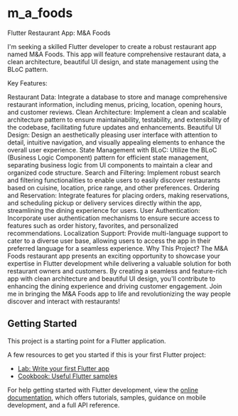 # m_a_foods

Flutter Restaurant App: M&A Foods

I'm seeking a skilled Flutter developer to create a robust restaurant app named M&A Foods. This app will feature comprehensive restaurant data, a clean architecture, beautiful UI design, and state management using the BLoC pattern.

Key Features:

Restaurant Data: Integrate a database to store and manage comprehensive restaurant information, including menus, pricing, location, opening hours, and customer reviews.
Clean Architecture: Implement a clean and scalable architecture pattern to ensure maintainability, testability, and extensibility of the codebase, facilitating future updates and enhancements.
Beautiful UI Design: Design an aesthetically pleasing user interface with attention to detail, intuitive navigation, and visually appealing elements to enhance the overall user experience.
State Management with BLoC: Utilize the BLoC (Business Logic Component) pattern for efficient state management, separating business logic from UI components to maintain a clear and organized code structure.
Search and Filtering: Implement robust search and filtering functionalities to enable users to easily discover restaurants based on cuisine, location, price range, and other preferences.
Ordering and Reservation: Integrate features for placing orders, making reservations, and scheduling pickup or delivery services directly within the app, streamlining the dining experience for users.
User Authentication: Incorporate user authentication mechanisms to ensure secure access to features such as order history, favorites, and personalized recommendations.
Localization Support: Provide multi-language support to cater to a diverse user base, allowing users to access the app in their preferred language for a seamless experience.
Why This Project?
The M&A Foods restaurant app presents an exciting opportunity to showcase your expertise in Flutter development while delivering a valuable solution for both restaurant owners and customers. By creating a seamless and feature-rich app with clean architecture and beautiful UI design, you'll contribute to enhancing the dining experience and driving customer engagement. Join me in bringing the M&A Foods app to life and revolutionizing the way people discover and interact with restaurants!

## Getting Started

This project is a starting point for a Flutter application.

A few resources to get you started if this is your first Flutter project:

- [Lab: Write your first Flutter app](https://docs.flutter.dev/get-started/codelab)
- [Cookbook: Useful Flutter samples](https://docs.flutter.dev/cookbook)

For help getting started with Flutter development, view the
[online documentation](https://docs.flutter.dev/), which offers tutorials,
samples, guidance on mobile development, and a full API reference.
